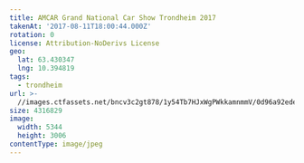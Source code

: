 ```yaml
---
title: AMCAR Grand National Car Show Trondheim 2017
takenAt: '2017-08-11T18:00:44.000Z'
rotation: 0
license: Attribution-NoDerivs License
geo:
  lat: 63.430347
  lng: 10.394819
tags:
  - trondheim
url: >-
  //images.ctfassets.net/bncv3c2gt878/1y54Tb7HJxWgPWkkamnmmV/0d96a92ede1921d1520fd9089e093609/amcar-grand-national-car-show-trondheim-2017_36508133415_o
size: 4316829
image:
  width: 5344
  height: 3006
contentType: image/jpeg
---
```


